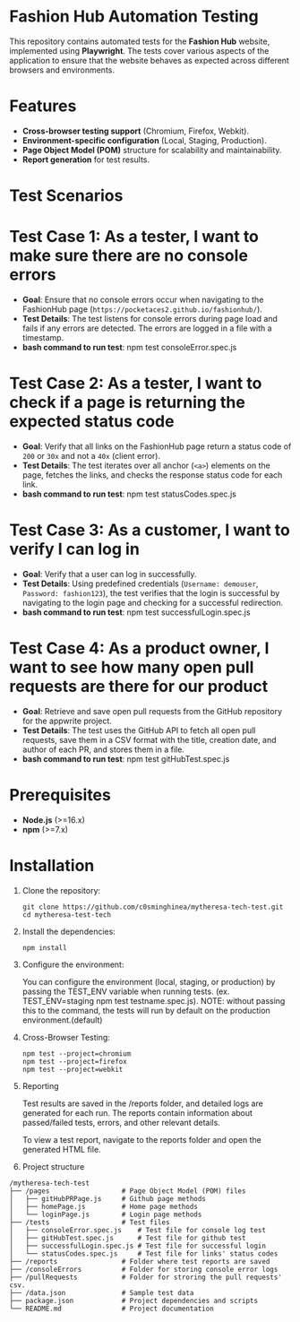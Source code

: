 # Fashion Hub Automation Testing

This repository contains automated tests for the **Fashion Hub** website, implemented using **Playwright**. The tests cover various aspects of the application to ensure that the website behaves as expected across different browsers and environments.

# Features

- **Cross-browser testing support** (Chromium, Firefox, Webkit).
- **Environment-specific configuration** (Local, Staging, Production).
- **Page Object Model (POM)** structure for scalability and maintainability.
- **Report generation** for test results.

# Test Scenarios

# **Test Case 1: As a tester, I want to make sure there are no console errors**
- **Goal**: Ensure that no console errors occur when navigating to the FashionHub page (`https://pocketaces2.github.io/fashionhub/`).
- **Test Details**: The test listens for console errors during page load and fails if any errors are detected. The errors are logged in a file with a timestamp.
- **bash command to run test**: npm test consoleError.spec.js

# **Test Case 2: As a tester, I want to check if a page is returning the expected status code**
- **Goal**: Verify that all links on the FashionHub page return a status code of `200` or `30x` and not a `40x` (client error).
- **Test Details**: The test iterates over all anchor (`<a>`) elements on the page, fetches the links, and checks the response status code for each link.
- **bash command to run test**: npm test statusCodes.spec.js

# **Test Case 3: As a customer, I want to verify I can log in**
- **Goal**: Verify that a user can log in successfully.
- **Test Details**: Using predefined credentials (`Username: demouser`, `Password: fashion123`), the test verifies that the login is successful by navigating to the login page and checking for a successful redirection.
- **bash command to run test**: npm test successfulLogin.spec.js

# **Test Case 4: As a product owner, I want to see how many open pull requests are there for our product**
- **Goal**: Retrieve and save open pull requests from the GitHub repository for the appwrite project.
- **Test Details**: The test uses the GitHub API to fetch all open pull requests, save them in a CSV format with the title, creation date, and author of each PR, and stores them in a file.
- **bash command to run test**: npm test gitHubTest.spec.js

# Prerequisites

- **Node.js** (>=16.x)
- **npm** (>=7.x) 

# Installation

1. Clone the repository:
   ```
   git clone https://github.com/c0sminghinea/mytheresa-tech-test.git
   cd mytheresa-test-tech

2. Install the dependencies:
   ```
   npm install

3. Configure the environment:

   You can configure the environment (local, staging, or production) by passing the TEST_ENV variable when running tests. (ex. TEST_ENV=staging npm test testname.spec.js).
   NOTE: without passing this to the command, the tests will run by default on the production environment.(default)

4. Cross-Browser Testing:
   
   ```
   npm test --project=chromium
   npm test --project=firefox
   npm test --project=webkit

5. Reporting

   Test results are saved in the /reports folder, and detailed logs are generated for each run. The reports contain information about passed/failed tests, errors, and other relevant details.

   To view a test report, navigate to the reports folder and open the generated HTML file. 

6. Project structure
```
/mytheresa-tech-test
├── /pages                  # Page Object Model (POM) files
│   ├── gitHubPRPage.js     # Github page methods
│   ├── homePage.js         # Home page methods
│   └── loginPage.js        # Login page methods
├── /tests                  # Test files
│   ├── consoleError.spec.js    # Test file for console log test
│   ├── gitHubTest.spec.js      # Test file for github test
│   ├── successfulLogin.spec.js # Test file for successful login 
│   └── statusCodes.spec.js     # Test file for links' status codes
├── /reports                # Folder where test reports are saved
├── /consoleErrors          # Folder for storing console error logs
├── /pullRequests           # Folder for stroring the pull requests' csv.
├── /data.json              # Sample test data
├── package.json            # Project dependencies and scripts
└── README.md               # Project documentation
```
